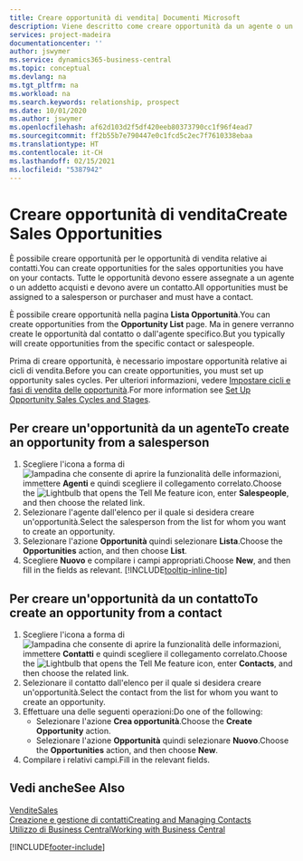 ```yaml
---
title: Creare opportunità di vendita| Documenti Microsoft
description: Viene descritto come creare opportunità da un agente o un contatto in Business Central.
services: project-madeira
documentationcenter: ''
author: jswymer
ms.service: dynamics365-business-central
ms.topic: conceptual
ms.devlang: na
ms.tgt_pltfrm: na
ms.workload: na
ms.search.keywords: relationship, prospect
ms.date: 10/01/2020
ms.author: jswymer
ms.openlocfilehash: af62d103d2f5df420eeb80373790cc1f96f4ead7
ms.sourcegitcommit: ff2b55b7e790447e0c1fcd5c2ec7f7610338ebaa
ms.translationtype: HT
ms.contentlocale: it-CH
ms.lasthandoff: 02/15/2021
ms.locfileid: "5387942"
---
```

# <a name="create-sales-opportunities"></a><span data-ttu-id="bdf60-103">Creare opportunità di vendita</span><span class="sxs-lookup"><span data-stu-id="bdf60-103">Create Sales Opportunities</span></span>
<span data-ttu-id="bdf60-104">È possibile creare opportunità per le opportunità di vendita relative ai contatti.</span><span class="sxs-lookup"><span data-stu-id="bdf60-104">You can create opportunities for the sales opportunities you have on your contacts.</span></span> <span data-ttu-id="bdf60-105">Tutte le opportunità devono essere assegnate a un agente o un addetto acquisti e devono avere un contatto.</span><span class="sxs-lookup"><span data-stu-id="bdf60-105">All opportunities must be assigned to a salesperson or purchaser and must have a contact.</span></span>

<span data-ttu-id="bdf60-106">È possibile creare opportunità nella pagina **Lista Opportunità**.</span><span class="sxs-lookup"><span data-stu-id="bdf60-106">You can create opportunities from the **Opportunity List** page.</span></span> <span data-ttu-id="bdf60-107">Ma in genere verranno create le opportunità dal contatto o dall'agente specifico.</span><span class="sxs-lookup"><span data-stu-id="bdf60-107">But you typically will create opportunities from the specific contact or salespeople.</span></span>

<span data-ttu-id="bdf60-108">Prima di creare opportunità, è necessario impostare opportunità relative ai cicli di vendita.</span><span class="sxs-lookup"><span data-stu-id="bdf60-108">Before you can create opportunities, you must set up opportunity sales cycles.</span></span> <span data-ttu-id="bdf60-109">Per ulteriori informazioni, vedere [Impostare cicli e fasi di vendita delle opportunità](marketing-how-setup-opportunity-sales-cycles-stages.md).</span><span class="sxs-lookup"><span data-stu-id="bdf60-109">For more information see [Set Up Opportunity Sales Cycles and Stages](marketing-how-setup-opportunity-sales-cycles-stages.md).</span></span>

## <a name="to-create-an-opportunity-from-a-salesperson"></a><span data-ttu-id="bdf60-110">Per creare un'opportunità da un agente</span><span class="sxs-lookup"><span data-stu-id="bdf60-110">To create an opportunity from a salesperson</span></span>
1. <span data-ttu-id="bdf60-111">Scegliere l'icona a forma di ![lampadina che consente di aprire la funzionalità delle informazioni](media/ui-search/search_small.png "Informazioni sull'operazione che si desidera eseguire"), immettere **Agenti** e quindi scegliere il collegamento correlato.</span><span class="sxs-lookup"><span data-stu-id="bdf60-111">Choose the ![Lightbulb that opens the Tell Me feature](media/ui-search/search_small.png "Tell me what you want to do") icon, enter **Salespeople**, and then choose the related link.</span></span>
2. <span data-ttu-id="bdf60-112">Selezionare l'agente dall'elenco per il quale si desidera creare un'opportunità.</span><span class="sxs-lookup"><span data-stu-id="bdf60-112">Select the salesperson from the list for whom you want to create an opportunity.</span></span>
3. <span data-ttu-id="bdf60-113">Selezionare l'azione **Opportunità** quindi selezionare **Lista**.</span><span class="sxs-lookup"><span data-stu-id="bdf60-113">Choose the **Opportunities** action, and then choose **List**.</span></span>
4. <span data-ttu-id="bdf60-114">Scegliere **Nuovo** e compilare i campi appropriati.</span><span class="sxs-lookup"><span data-stu-id="bdf60-114">Choose **New**, and then fill in the fields as relevant.</span></span> [!INCLUDE[tooltip-inline-tip](includes/tooltip-inline-tip_md.md)]  



## <a name="to-create-an-opportunity-from-a-contact"></a><span data-ttu-id="bdf60-115">Per creare un'opportunità da un contatto</span><span class="sxs-lookup"><span data-stu-id="bdf60-115">To create an opportunity from a contact</span></span>
1. <span data-ttu-id="bdf60-116">Scegliere l'icona a forma di ![lampadina che consente di aprire la funzionalità delle informazioni](media/ui-search/search_small.png "Informazioni sull'operazione che si desidera eseguire"), immettere **Contatti** e quindi scegliere il collegamento correlato.</span><span class="sxs-lookup"><span data-stu-id="bdf60-116">Choose the ![Lightbulb that opens the Tell Me feature](media/ui-search/search_small.png "Tell me what you want to do") icon, enter **Contacts**, and then choose the related link.</span></span>
2. <span data-ttu-id="bdf60-117">Selezionare il contatto dall'elenco per il quale si desidera creare un'opportunità.</span><span class="sxs-lookup"><span data-stu-id="bdf60-117">Select the contact from the list for whom you want to create an opportunity.</span></span>
3. <span data-ttu-id="bdf60-118">Effettuare una delle seguenti operazioni:</span><span class="sxs-lookup"><span data-stu-id="bdf60-118">Do one of the following:</span></span>
   * <span data-ttu-id="bdf60-119">Selezionare l'azione **Crea opportunità**.</span><span class="sxs-lookup"><span data-stu-id="bdf60-119">Choose the **Create Opportunity** action.</span></span>
   * <span data-ttu-id="bdf60-120">Selezionare l'azione **Opportunità** quindi selezionare **Nuovo**.</span><span class="sxs-lookup"><span data-stu-id="bdf60-120">Choose the  **Opportunities** action, and then choose **New**.</span></span>
4. <span data-ttu-id="bdf60-121">Compilare i relativi campi.</span><span class="sxs-lookup"><span data-stu-id="bdf60-121">Fill in the relevant fields.</span></span>

## <a name="see-also"></a><span data-ttu-id="bdf60-122">Vedi anche</span><span class="sxs-lookup"><span data-stu-id="bdf60-122">See Also</span></span>
[<span data-ttu-id="bdf60-123">Vendite</span><span class="sxs-lookup"><span data-stu-id="bdf60-123">Sales</span></span>](sales-manage-sales.md)  
[<span data-ttu-id="bdf60-124">Creazione e gestione di contatti</span><span class="sxs-lookup"><span data-stu-id="bdf60-124">Creating and Managing Contacts</span></span>](marketing-contacts.md)  
[<span data-ttu-id="bdf60-125">Utilizzo di Business Central</span><span class="sxs-lookup"><span data-stu-id="bdf60-125">Working with Business Central</span></span>](ui-work-product.md)


[!INCLUDE[footer-include](includes/footer-banner.md)]
